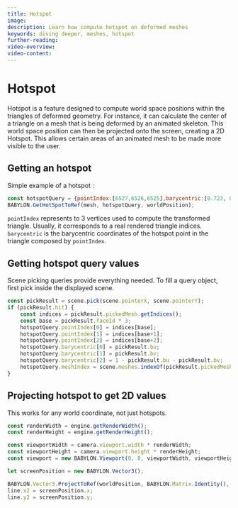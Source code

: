 ```yaml
---
title: Hotspot
image: 
description: Learn how compute hotspot on deformed meshes
keywords: diving deeper, meshes, hotspot
further-reading:
video-overview:
video-content:
---
```


# Hotspot

Hotspot is a feature designed to compute world space positions within the triangles of deformed geometry. For instance, it can calculate the center of a triangle on a mesh that is being deformed by an animated skeleton. This world space position can then be projected onto the screen, creating a 2D Hotspot. This allows certain areas of an animated mesh to be made more visible to the user.

## Getting an hotspot

Simple example of a hotspot :
```javascript
const hotspotQuery = {pointIndex:[6527,6526,6525],barycentric:[0.723, 0.079, 0.196]};
BABYLON.GetHotSpotToRef(mesh, hotspotQuery, worldPosition);
```

`pointIndex` represents to 3 vertices used to compute the transformed triangle. Usually, it corresponds to a real rendered triangle indices.
`barycentric` is the barycentric coordinates of the hotspot point in the triangle composed by `pointIndex`.

## Getting hotspot query values

Scene picking queries provide everything needed. To fill a query object, first pick inside the displayed scene.

```javascript
const pickResult = scene.pick(scene.pointerX, scene.pointerY);
if (pickResult.hit) {
    const indices = pickResult.pickedMesh.getIndices();
    const base = pickResult.faceId * 3;
    hotspotQuery.pointIndex[0] = indices[base];
    hotspotQuery.pointIndex[1] = indices[base+1];
    hotspotQuery.pointIndex[2] = indices[base+2];
    hotspotQuery.barycentric[0] = pickResult.bu;
    hotspotQuery.barycentric[1] = pickResult.bv;
    hotspotQuery.barycentric[2] = 1 - pickResult.bu - pickResult.bv;
    hotspotQuery.meshIndex = scene.meshes.indexOf(pickResult.pickedMesh);
}	
```

## Projecting hotspot to get 2D values

This works for any world coordinate, not just hotspots.

```javascript
const renderWidth = engine.getRenderWidth();
const renderHeight = engine.getRenderHeight();

const viewportWidth = camera.viewport.width * renderWidth;
const viewportHeight = camera.viewport.height * renderHeight;
const viewport = new BABYLON.Viewport(0, 0, viewportWidth, viewportHeight);

let screenPosition = new BABYLON.Vector3();

BABYLON.Vector3.ProjectToRef(worldPosition, BABYLON.Matrix.Identity(), scene.getTransformMatrix(), viewport, screenPosition);
line.x2 = screenPosition.x;
line.y2 = screenPosition.y;
```

<Playground id="#BQOFIX#15" title="Simple Example of Mesh Hotspot" description="Hotspot hooked to a animated skinned mesh."/>
